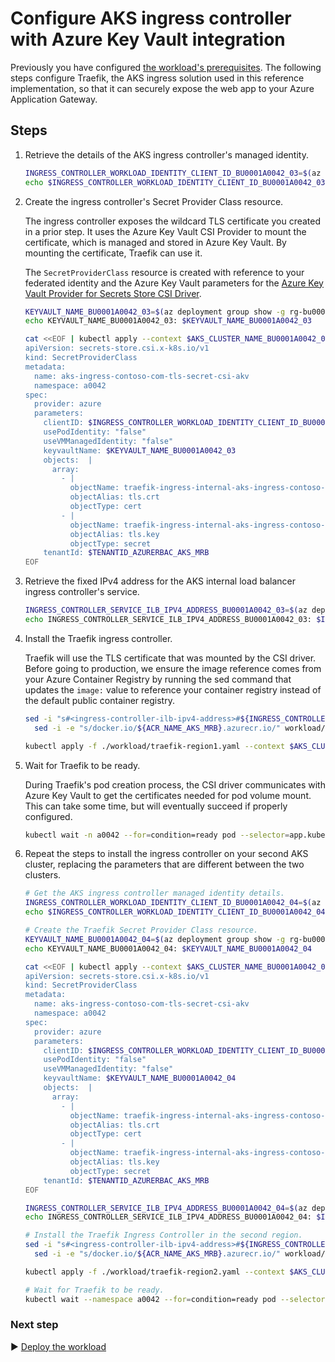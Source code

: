 # Configure AKS ingress controller with Azure Key Vault integration

Previously you have configured [the workload's prerequisites](./07-workload-prerequisites.md). The following steps configure Traefik, the AKS ingress solution used in this reference implementation, so that it can securely expose the web app to your Azure Application Gateway.

## Steps

1. Retrieve the details of the AKS ingress controller's managed identity.

   ```bash
   INGRESS_CONTROLLER_WORKLOAD_IDENTITY_CLIENT_ID_BU0001A0042_03=$(az deployment group show -g rg-bu0001a0042-03 -n cluster-stamp --query properties.outputs.aksIngressControllerPodManagedIdentityClientId.value -o tsv)
   echo $INGRESS_CONTROLLER_WORKLOAD_IDENTITY_CLIENT_ID_BU0001A0042_03
   ```

1. Create the ingress controller's Secret Provider Class resource.

   The ingress controller exposes the wildcard TLS certificate you created in a prior step. It uses the Azure Key Vault CSI Provider to mount the certificate, which is managed and stored in Azure Key Vault. By mounting the certificate, Traefik can use it.
   
   The `SecretProviderClass` resource is created with reference to your federated identity and the Azure Key Vault parameters for the [Azure Key Vault Provider for Secrets Store CSI Driver](https://github.com/Azure/secrets-store-csi-driver-provider-azure).

   ```bash
   KEYVAULT_NAME_BU0001A0042_03=$(az deployment group show -g rg-bu0001a0042-03 -n cluster-stamp  --query properties.outputs.keyVaultName.value -o tsv)
   echo KEYVAULT_NAME_BU0001A0042_03: $KEYVAULT_NAME_BU0001A0042_03

   cat <<EOF | kubectl apply --context $AKS_CLUSTER_NAME_BU0001A0042_03_AKS_MRB -f -
   apiVersion: secrets-store.csi.x-k8s.io/v1
   kind: SecretProviderClass
   metadata:
     name: aks-ingress-contoso-com-tls-secret-csi-akv
     namespace: a0042
   spec:
     provider: azure
     parameters:
       clientID: $INGRESS_CONTROLLER_WORKLOAD_IDENTITY_CLIENT_ID_BU0001A0042_03
       usePodIdentity: "false"
       useVMManagedIdentity: "false"
       keyvaultName: $KEYVAULT_NAME_BU0001A0042_03
       objects:  |
         array:
           - |
             objectName: traefik-ingress-internal-aks-ingress-contoso-com-tls
             objectAlias: tls.crt
             objectType: cert
           - |
             objectName: traefik-ingress-internal-aks-ingress-contoso-com-tls
             objectAlias: tls.key
             objectType: secret
       tenantId: $TENANTID_AZURERBAC_AKS_MRB
   EOF
   ```

1. Retrieve the fixed IPv4 address for the AKS internal load balancer ingress controller's service.

   ```bash
   INGRESS_CONTROLLER_SERVICE_ILB_IPV4_ADDRESS_BU0001A0042_03=$(az deployment group show -g rg-bu0001a0042-03 -n cluster-stamp --query properties.outputs.ilbIpAddress.value -o tsv)
   echo INGRESS_CONTROLLER_SERVICE_ILB_IPV4_ADDRESS_BU0001A0042_03: $INGRESS_CONTROLLER_SERVICE_ILB_IPV4_ADDRESS_BU0001A0042_03
   ```

1. Install the Traefik ingress controller.

   Traefik will use the TLS certificate that was mounted by the CSI driver. Before going to production, we ensure the image reference comes from your Azure Container Registry by running the sed command that updates the `image:` value to reference your container registry instead of the default public container registry.

   ```bash
   sed -i "s#<ingress-controller-ilb-ipv4-address>#${INGRESS_CONTROLLER_SERVICE_ILB_IPV4_ADDRESS_BU0001A0042_03}#g" workload/traefik-region1.yaml && \
     sed -i -e "s/docker.io/${ACR_NAME_AKS_MRB}.azurecr.io/" workload/traefik-region1.yaml

   kubectl apply -f ./workload/traefik-region1.yaml --context $AKS_CLUSTER_NAME_BU0001A0042_03_AKS_MRB
   ```

1. Wait for Traefik to be ready.

   During Traefik's pod creation process, the CSI driver communicates with Azure Key Vault to get the certificates needed for pod volume mount. This can take some time, but will eventually succeed if properly configured.

   ```bash
   kubectl wait -n a0042 --for=condition=ready pod --selector=app.kubernetes.io/name=traefik-ingress-ilb --timeout=90s --context $AKS_CLUSTER_NAME_BU0001A0042_03_AKS_MRB
   ```

1. Repeat the steps to install the ingress controller on your second AKS cluster, replacing the parameters that are different between the two clusters.

   ```bash
   # Get the AKS ingress controller managed identity details.
   INGRESS_CONTROLLER_WORKLOAD_IDENTITY_CLIENT_ID_BU0001A0042_04=$(az deployment group show -g rg-bu0001a0042-04 -n cluster-stamp --query properties.outputs.aksIngressControllerPodManagedIdentityClientId.value -o tsv)
   echo $INGRESS_CONTROLLER_WORKLOAD_IDENTITY_CLIENT_ID_BU0001A0042_04

   # Create the Traefik Secret Provider Class resource.
   KEYVAULT_NAME_BU0001A0042_04=$(az deployment group show -g rg-bu0001a0042-04 -n cluster-stamp  --query properties.outputs.keyVaultName.value -o tsv)
   echo KEYVAULT_NAME_BU0001A0042_04: $KEYVAULT_NAME_BU0001A0042_04

   cat <<EOF | kubectl apply --context $AKS_CLUSTER_NAME_BU0001A0042_04_AKS_MRB -f -
   apiVersion: secrets-store.csi.x-k8s.io/v1
   kind: SecretProviderClass
   metadata:
     name: aks-ingress-contoso-com-tls-secret-csi-akv
     namespace: a0042
   spec:
     provider: azure
     parameters:
       clientID: $INGRESS_CONTROLLER_WORKLOAD_IDENTITY_CLIENT_ID_BU0001A0042_04
       usePodIdentity: "false"
       useVMManagedIdentity: "false"
       keyvaultName: $KEYVAULT_NAME_BU0001A0042_04
       objects:  |
         array:
           - |
             objectName: traefik-ingress-internal-aks-ingress-contoso-com-tls
             objectAlias: tls.crt
             objectType: cert
           - |
             objectName: traefik-ingress-internal-aks-ingress-contoso-com-tls
             objectAlias: tls.key
             objectType: secret
       tenantId: $TENANTID_AZURERBAC_AKS_MRB
   EOF

   INGRESS_CONTROLLER_SERVICE_ILB_IPV4_ADDRESS_BU0001A0042_04=$(az deployment group show -g rg-bu0001a0042-04 -n cluster-stamp --query properties.outputs.ilbIpAddress.value -o tsv)
   echo INGRESS_CONTROLLER_SERVICE_ILB_IPV4_ADDRESS_BU0001A0042_04: $INGRESS_CONTROLLER_SERVICE_ILB_IPV4_ADDRESS_BU0001A0042_04

   # Install the Traefik Ingress Controller in the second region.
   sed -i "s#<ingress-controller-ilb-ipv4-address>#${INGRESS_CONTROLLER_SERVICE_ILB_IPV4_ADDRESS_BU0001A0042_04}#g" workload/traefik-region2.yaml && \
     sed -i -e "s/docker.io/${ACR_NAME_AKS_MRB}.azurecr.io/" workload/traefik-region2.yaml

   kubectl apply -f ./workload/traefik-region2.yaml --context $AKS_CLUSTER_NAME_BU0001A0042_04_AKS_MRB

   # Wait for Traefik to be ready.
   kubectl wait --namespace a0042 --for=condition=ready pod --selector=app.kubernetes.io/name=traefik-ingress-ilb --timeout=90s --context $AKS_CLUSTER_NAME_BU0001A0042_04_AKS_MRB
   ```

### Next step

:arrow_forward: [Deploy the workload](./09-workload.md)
